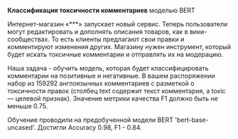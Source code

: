 **Классификация токсичности комментариев** моделью BERT

Интернет-магазин «***» запускает новый сервис. Теперь пользователи могут редактировать и дополнять описания товаров, как в вики-сообществах. То есть клиенты предлагают свои правки и комментируют изменения других. Магазину нужен инструмент, который будет искать токсичные комментарии и отправлять их на модерацию.

Наша задача - обучить модель, которая будет классифицировать комментарии на позитивные и негативные. В вашем распоряжении набор из 159292 англоязычных комментариев с разметкой о токсичности правок (столбец text содержит текст комментария, а toxic — целевой признак). Значение метрики качества F1 должно быть не меньше 0.75.

Обучение проводили на предобученной модели BERT 'bert-base-uncased'. Достигли Accuracy 0.98, F1 - 0.84.

